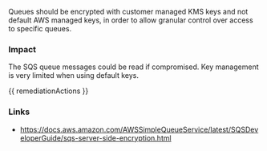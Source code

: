 
Queues should be encrypted with customer managed KMS keys and not default AWS managed keys, in order to allow granular control over access to specific queues.

### Impact
The SQS queue messages could be read if compromised. Key management is very limited when using default keys.

<!-- DO NOT CHANGE -->
{{ remediationActions }}

### Links
- https://docs.aws.amazon.com/AWSSimpleQueueService/latest/SQSDeveloperGuide/sqs-server-side-encryption.html


